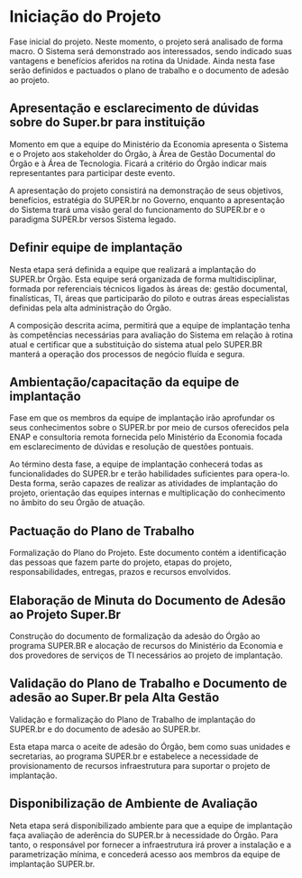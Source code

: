 # Iniciação do Projeto

Fase inicial do projeto. Neste momento, o projeto será analisado de forma macro. O Sistema será demonstrado aos interessados, sendo indicado suas vantagens e benefícios aferidos na rotina da Unidade. Ainda nesta fase serão definidos e pactuados o plano de trabalho e o documento de adesão ao projeto. 

## Apresentação e esclarecimento de dúvidas sobre do Super.br para instituição

Momento em que a equipe do Ministério da Economia apresenta o Sistema e o Projeto aos stakeholder do Órgão, à Área de Gestão Documental do Órgão e à Área de Tecnologia. Ficará a critério do Órgão indicar mais representantes para participar deste evento. 

A apresentação do projeto consistirá na demonstração de seus objetivos, benefícios, estratégia do SUPER.br no Governo, enquanto a apresentação do Sistema trará uma visão geral do funcionamento do SUPER.br e o paradigma SUPER.br versos Sistema legado. 

## Definir equipe de implantação

Nesta etapa será definida a equipe que realizará a implantação do SUPER.br Órgão. Esta equipe será organizada de forma multidisciplinar, formada por referenciais técnicos ligados às áreas de: gestão documental, finalísticas, TI, áreas que participarão do piloto e outras áreas especialistas definidas pela alta administração do Órgão. 

A composição descrita acima, permitirá que a equipe de implantação tenha às competências necessárias para avaliação do Sistema em relação à rotina atual e certificar que a substituição do sistema atual pelo SUPER.BR manterá a operação dos processos de negócio fluída e segura. 

## Ambientação/capacitação da equipe de implantação

Fase em que os membros da equipe de implantação irão aprofundar os seus conhecimentos sobre o SUPER.br por meio de cursos oferecidos pela ENAP e consultoria remota fornecida pelo Ministério da Economia focada em esclarecimento de dúvidas e resolução de questões pontuais. 

Ao término desta fase, a equipe de implantação conhecerá todas as funcionalidades do SUPER.br e terão habilidades suficientes para opera-lo. Desta forma, serão capazes de realizar as atividades de implantação do projeto, orientação das equipes internas e multiplicação do conhecimento no âmbito do seu Órgão de atuação. 

## Pactuação do Plano de Trabalho

Formalização do Plano do Projeto. Este documento contém a identificação das pessoas que fazem parte do projeto, etapas do projeto, responsabilidades, entregas, prazos e recursos envolvidos. 

## Elaboração de Minuta do Documento de Adesão ao Projeto Super.Br

Construção do documento de formalização da adesão do Órgão ao programa SUPER.BR e alocação de recursos do Ministério da Economia e dos provedores de serviços de TI necessários ao projeto de implantação. 

## Validação do Plano de Trabalho e Documento de adesão ao Super.Br pela Alta Gestão

Validação e formalização do Plano de Trabalho de implantação do SUPER.br e do documento de adesão ao SUPER.br. 

Esta etapa marca o aceite de adesão do Órgão, bem como suas unidades e secretarias, ao programa SUPER.br e estabelece a necessidade de provisionamento de recursos infraestrutura para suportar o projeto de implantação. 

## Disponibilização de Ambiente de Avaliação

Neta etapa será disponibilizado ambiente para que a equipe de implantação faça avaliação de aderência do SUPER.br à necessidade do Órgão. Para tanto, o responsável por fornecer a infraestrutura irá prover a instalação e a parametrização mínima, e concederá acesso aos membros da equipe de implantação SUPER.br.